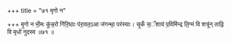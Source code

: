 +++
title = "७१ मृगो न"

+++
मृ॒गो न भी॒मः कु॑च॒रो गि॑रि॒ष्ठाः प॑रा॒वत॒ऽआ ज॑गन्था॒ पर॑स्याः। सृ॒कँ स॒ँशाय॑ प॒विमि॑न्द्र ति॒ग्मं वि शत्रू॑न् ताढि॒ वि मृधो॑ नुदस्व ॥७१ ॥